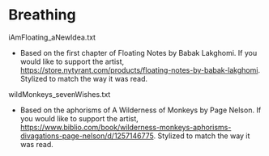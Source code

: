 # Breathing

iAmFloating_aNewIdea.txt
 * Based on the first chapter of Floating Notes by Babak Lakghomi. If you would like to support the artist, https://store.nytyrant.com/products/floating-notes-by-babak-lakghomi. Stylized to match the way it was read.

wildMonkeys_sevenWishes.txt
 * Based on the aphorisms of A Wilderness of Monkeys by Page Nelson. If you would like to support the artist, https://www.biblio.com/book/wilderness-monkeys-aphorisms-divagations-page-nelson/d/1257146775. Stylized to match the way it was read.